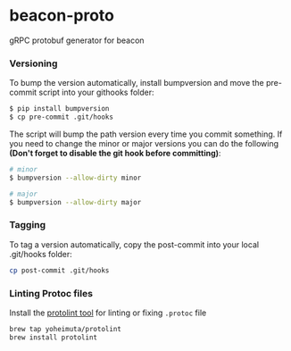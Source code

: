 # beacon-proto
gRPC protobuf generator for beacon

### Versioning

To bump the version automatically, install bumpversion and move the pre-commit script into your githooks folder:

```bash
$ pip install bumpversion
$ cp pre-commit .git/hooks
```

The script will bump the path version every time you commit something.
If you need to change the minor or major versions you can do the following **(Don't forget to disable the git hook before committing)**:

```bash
# minor
$ bumpversion --allow-dirty minor

# major
$ bumpversion --allow-dirty major
```
### Tagging

To tag a version automatically, copy the post-commit into your local .git/hooks folder:

```bash
cp post-commit .git/hooks
```


### Linting Protoc files

Install the [protolint tool](https://github.com/yoheimuta/protolint) for linting or fixing `.protoc` file

```bash
brew tap yoheimuta/protolint
brew install protolint
```